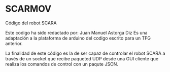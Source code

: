 # SCARMOV
 Código del robot SCARA

 Este codigo ha sido redactado por: Juan Manuel Astorga Diz
 Es una adaptación a la plataforma de arduino del codigo escrito
 para un TFG anterior.

 La finalidad de este código es la de ser capaz de controlar el 
 robot SCARA a través de un socket que recibe paqueted UDP desde una GUI
 cliente que realiza los comandos de control con un paqute JSON.